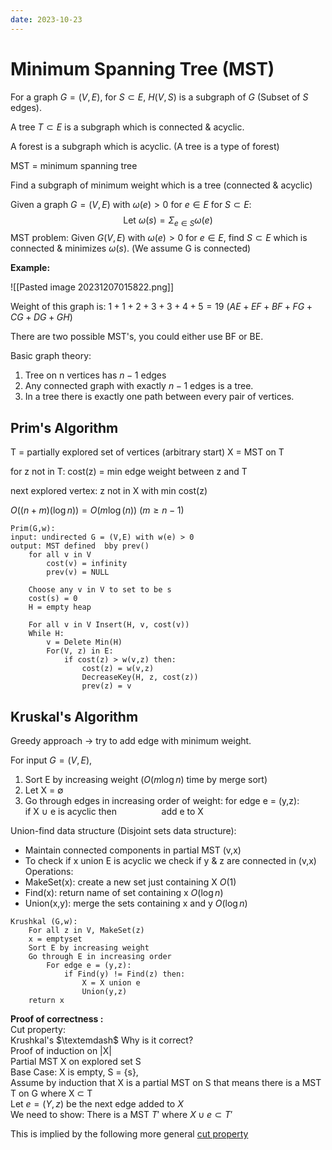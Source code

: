 ```yaml
---
date: 2023-10-23
---
```


# Minimum Spanning Tree (MST)

For a graph $G = (V, E)$, for $S \subset E$, $H(V,S)$ is a subgraph of $G$ (Subset of $S$ edges).

A tree $T \subset E$ is a subgraph which is connected & acyclic.

A forest is a subgraph which is acyclic. (A tree is a type of forest)

MST = minimum spanning tree

Find a subgraph of minimum weight which is a tree (connected & acyclic)

Given a graph $G = (V,E)$ with $\omega (e) > 0$ for $e \in E$ for $S \subset E$:
$$
\text{Let } \omega(s) = \Sigma_{e \in S} \omega(e)
$$
MST problem: Given $G(V,E)$ with $\omega(e) > 0$ for $e \in E$, find $S \subset E$ which is connected & minimizes $\omega(s)$. (We assume G is connected)

**Example:**

![[Pasted image 20231207015822.png]]

Weight of this graph is:
$1 + 1 + 2 + 3 + 3 + 4 + 5 = 19$ ($AE + EF + BF + FG + CG + DG + GH$)

There are two possible MST's, you could either use BF or BE.

Basic graph theory:
1. Tree on n vertices has $n-1$ edges
2. Any connected graph with exactly $n-1$ edges is a tree.
3. In a tree there is exactly one path between every pair of vertices.

## Prim's Algorithm

T = partially explored set of vertices (arbitrary start)
X = MST on T

for z not in T: cost(z) = min edge weight between z and T

next explored vertex: z not in X with min cost(z)

$O((n+m)(\log n)) = O(m\log(n))$ ($m \geq n -1$)
```pseudocode
Prim(G,w):
input: undirected G = (V,E) with w(e) > 0
output: MST defined  bby prev()
	for all v in V
		cost(v) = infinity
		prev(v) = NULL
	
	Choose any v in V to set to be s
	cost(s) = 0
	H = empty heap
	
	For all v in V Insert(H, v, cost(v))
	While H:
		v = Delete Min(H)
		For(V, z) in E:
			if cost(z) > w(v,z) then: 
				cost(z) = w(v,z)
				DecreaseKey(H, z, cost(z))
				prev(z) = v
```

## Kruskal's Algorithm
Greedy approach $\to$ try to add edge with minimum weight.

For input $G = (V,E)$,
1. Sort E by increasing weight ($O(m \log n)$ time by merge sort)
2. Let X = $\emptyset$
3. Go through edges in increasing order of weight:
   for edge e = (y,z):
   $\qquad$ if X $\cup$ e is acyclic then
   $\qquad \qquad$ add e to X

Union-find data structure (Disjoint sets data structure):
- Maintain connected components in partial MST (v,x) 
- To check if x union E is acyclic we check if y & z are connected in (v,x)
Operations:
- MakeSet(x): create a new set just containing X $O(1$)
- Find(x): return name of set containing x $O(\log n$)
- Union(x,y): merge the sets containing x and y $O(\log n$)

```pseudocode
Krushkal (G,w):
	For all z in V, MakeSet(z)
	x = emptyset
	Sort E by increasing weight
	Go through E in increasing order
		For edge e = (y,z):
			if Find(y) != Find(z) then:
				X = X union e
				Union(y,z)
	return x
```

**Proof of correctness :** \
Cut property:\
Krushkal's $\textemdash$ Why is it correct?\
Proof of induction on |X|\
Partial MST X on explored set S\
Base Case: X is empty, S = {s},\
Assume by induction that X is a partial MST on S that means there is a MST T on G where X $\subset$ T \
Let $e = (Y, z)$ be the next edge added to $X$\
We need to show: There is a MST $T'$ where $X \cup e \subset T'$

This is implied by the following more general <u>cut property</u>
